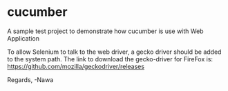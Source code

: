 # cucumber
A sample test project to demonstrate how cucumber is use with Web Application

To allow Selenium to talk to the web driver, a gecko driver should be added to the system path. The link to download the gecko-driver 
for FireFox is:
https://github.com/mozilla/geckodriver/releases


Regards,
-Nawa

